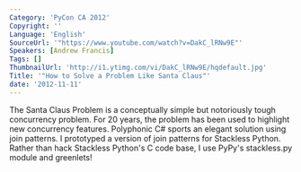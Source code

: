 ```yaml
---
Category: 'PyCon CA 2012'
Copyright: ''
Language: 'English'
SourceUrl: '"https://www.youtube.com/watch?v=DakC_lRNw9E"'
Speakers: [Andrew Francis]
Tags: []
ThumbnailUrl: 'http://i1.ytimg.com/vi/DakC_lRNw9E/hqdefault.jpg'
Title: '"How to Solve a Problem Like Santa Claus"'
date: '2012-11-11'
---
```

The Santa Claus Problem is a conceptually simple but notoriously tough
concurrency problem. For 20 years, the problem has been used to highlight new
concurrency features. Polyphonic C# sports an elegant solution using join
patterns. I prototyped a version of join patterns for Stackless Python. Rather
than hack Stackless Python's C code base, I use PyPy's stackless.py module and
greenlets!

